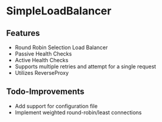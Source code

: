 # SimpleLoadBalancer

## Features

- Round Robin Selection Load Balancer 
- Passive Health Checks 
- Active Health Checks 
- Supports multiple retries and attempt for a single request
- Utilizes ReverseProxy 

## Todo-Improvements

- Add support for configuration file
- Implement weighted round-robin/least connections